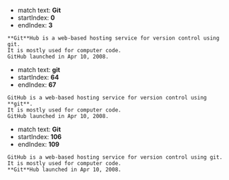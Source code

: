
- match text: **Git**
- startIndex: **0**
- endIndex: **3**

```
**Git**Hub is a web-based hosting service for version control using git.
It is mostly used for computer code.
GitHub launched in Apr 10, 2008.

```



- match text: **git**
- startIndex: **64**
- endIndex: **67**

```
GitHub is a web-based hosting service for version control using **git**.
It is mostly used for computer code.
GitHub launched in Apr 10, 2008.

```



- match text: **Git**
- startIndex: **106**
- endIndex: **109**

```
GitHub is a web-based hosting service for version control using git.
It is mostly used for computer code.
**Git**Hub launched in Apr 10, 2008.

```

